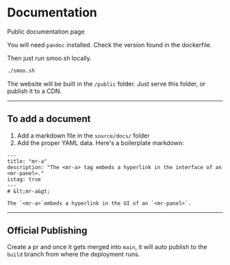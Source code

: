 # Documentation

Public documentation page

You will need `pandoc` installed. Check the version found in the dockerfile.

Then just run smoo.sh locally.

```sh
./smoo.sh
```

The website will be built in the `/public` folder.
Just serve this folder, or publish it to a CDN.

---
## To add a document

1. Add a markdown file in the `source/docs/` folder
2. Add the proper YAML data. Here's a boilerplate markdown:

```
---
title: "mr-a"
description: "The <mr-a> tag embeds a hyperlink in the interface of an <mr-panel>."
istag: true
---
# &lt;mr-a&gt;

The `<mr-a>`embeds a hyperlink in the UI of an `<mr-panel>`.
```

---
## Official Publishing

Create a pr and once it gets merged into `main`, it will auto publish to the `build` branch from where the deployment runs.
